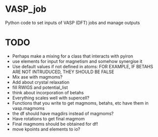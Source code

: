 # VASP_job
Python code to set inputs of VASP (DFT) jobs and manage outputs

# TODO
- Perhaps make a mixing for a class that interacts with pyiron
- use elements for input for magnetism and somehow synergise it
- Use default values if not defined in atoms: FOR EXAMPLE, IF BETAHS ARE NOT INTRUDUCED, THEY SHOULD BE FALSE
- Mix ase with magmoms?
- Add about crystal relaxation
- fill RWIGS and potential_list
- think about incorporation of betahs
- Everything scales well with supercell?
- Functions that you write to get magmoms, betahs, etc have them in vasp.magmoms
- the df should have magdirs instead of magmoms?
- Have rotations to get final magmom
- Final magmoms should be obtained for df!
- move kpoints and elements to io?